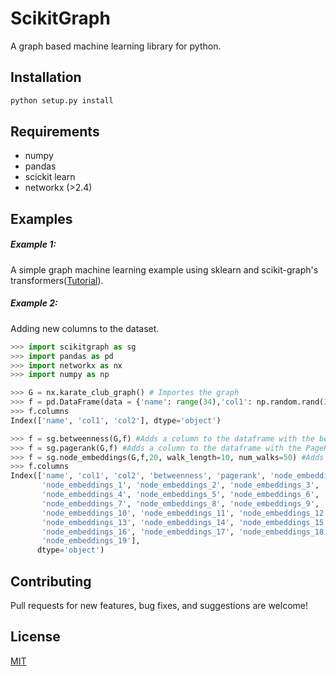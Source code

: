 # ScikitGraph
A graph based machine learning library for python. 


## Installation

```bash
python setup.py install
```

## Requirements
* numpy
* pandas
* scickit learn
* networkx (>2.4)


## Examples 

##### Example 1:

A simple graph machine learning example using sklearn and scikit-graph's transformers([Tutorial](https://github.com/fedealbanese/scikitgraph/blob/master/Examples/ScikitGraph_Tutorial.ipynb)).

##### Example 2:

Adding new columns to the dataset.

```python
>>> import scikitgraph as sg
>>> import pandas as pd
>>> import networkx as nx
>>> import numpy as np

>>> G = nx.karate_club_graph() # Importes the graph
>>> f = pd.DataFrame(data = {'name': range(34),'col1': np.random.rand(34), 'col2': np.random.rand(34)}) # Creates random features for the nodes
>>> f.columns
Index(['name', 'col1', 'col2'], dtype='object')

>>> f = sg.betweenness(G,f) #Adds a column to the dataframe with the betweenness centrality of the nodes.
>>> f = sg.pagerank(G,f) #Adds a column to the dataframe with the PageRank of the nodes.
>>> f = sg.node_embeddings(G,f,20, walk_length=10, num_walks=50) #Adds columns to the dataframe with the embeddings of the nodes.
>>> f.columns
Index(['name', 'col1', 'col2', 'betweenness', 'pagerank', 'node_embeddings_0',
       'node_embeddings_1', 'node_embeddings_2', 'node_embeddings_3',
       'node_embeddings_4', 'node_embeddings_5', 'node_embeddings_6',
       'node_embeddings_7', 'node_embeddings_8', 'node_embeddings_9',
       'node_embeddings_10', 'node_embeddings_11', 'node_embeddings_12',
       'node_embeddings_13', 'node_embeddings_14', 'node_embeddings_15',
       'node_embeddings_16', 'node_embeddings_17', 'node_embeddings_18',
       'node_embeddings_19'],
      dtype='object')
```

## Contributing

Pull requests for new features, bug fixes, and suggestions are welcome!


## License

[MIT](https://github.com/fedealbanese/scikitgraph/blob/master/LICENSE)
